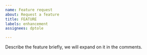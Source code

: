 ```yaml
---
name: Feature request
about: Request a feature
title: FEATURE
labels: enhancement
assignees: dptole

---
```


Describe the feature briefly, we will expand on it in the comments.

